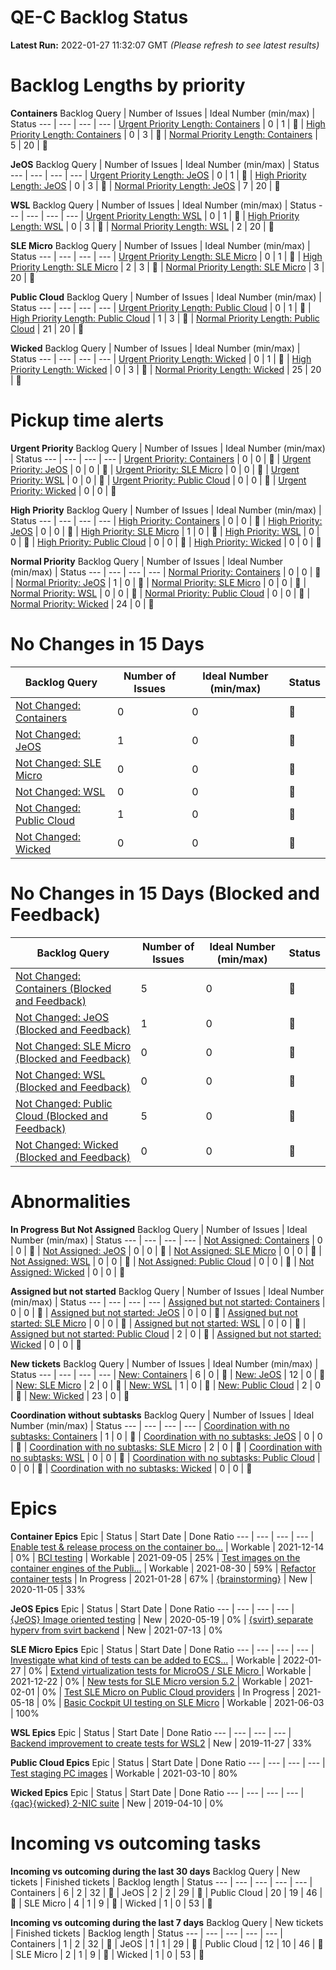 # QE-C Backlog Status

**Latest Run:** 2022-01-27 11:32:07 GMT
*(Please refresh to see latest results)*


# Backlog Lengths by priority
**Containers**
Backlog Query | Number of Issues | Ideal Number (min/max) | Status
--- | --- | --- | ---
| [Urgent Priority Length: Containers](https://progress.opensuse.org/projects/containers/issues?utf8=%E2%9C%93&set_filter=1&sort=updated_on%2Cpriority%3Adesc%2Cid%3Adesc&f%5B%5D=status_id&op%5Bstatus_id%5D=%3D&v%5Bstatus_id%5D%5B%5D=12&f%5B%5D=priority_id&op%5Bpriority_id%5D=%3D&v%5Bpriority_id%5D%5B%5D=6&f%5B%5D=tracker_id&op%5Btracker_id%5D=%3D&v%5Btracker_id%5D%5B%5D=4&f%5B%5D=&c%5B%5D=subject&c%5B%5D=status&c%5B%5D=priority&c%5B%5D=author&c%5B%5D=assigned_to&c%5B%5D=created_on&c%5B%5D=relations&c%5B%5D=updated_on&c%5B%5D=project&group_by=status&t%5B%5D=) | 0 | 1 | &#x1F49A;
| [High Priority Length: Containers](https://progress.opensuse.org/projects/containers/issues?utf8=%E2%9C%93&set_filter=1&sort=updated_on%2Cpriority%3Adesc%2Cid%3Adesc&f%5B%5D=status_id&op%5Bstatus_id%5D=%3D&v%5Bstatus_id%5D%5B%5D=12&f%5B%5D=priority_id&op%5Bpriority_id%5D=%3D&v%5Bpriority_id%5D%5B%5D=5&f%5B%5D=tracker_id&op%5Btracker_id%5D=%3D&v%5Btracker_id%5D%5B%5D=4&f%5B%5D=&c%5B%5D=subject&c%5B%5D=status&c%5B%5D=priority&c%5B%5D=author&c%5B%5D=assigned_to&c%5B%5D=created_on&c%5B%5D=relations&c%5B%5D=updated_on&c%5B%5D=project&group_by=status&t%5B%5D=) | 0 | 3 | &#x1F49A;
| [Normal Priority Length: Containers](https://progress.opensuse.org/projects/containers/issues?utf8=%E2%9C%93&set_filter=1&sort=updated_on%2Cpriority%3Adesc%2Cid%3Adesc&f%5B%5D=status_id&op%5Bstatus_id%5D=%3D&v%5Bstatus_id%5D%5B%5D=12&f%5B%5D=priority_id&op%5Bpriority_id%5D=%3D&v%5Bpriority_id%5D%5B%5D=4&f%5B%5D=tracker_id&op%5Btracker_id%5D=%3D&v%5Btracker_id%5D%5B%5D=4&f%5B%5D=&c%5B%5D=subject&c%5B%5D=status&c%5B%5D=priority&c%5B%5D=author&c%5B%5D=assigned_to&c%5B%5D=created_on&c%5B%5D=relations&c%5B%5D=updated_on&c%5B%5D=project&group_by=status&t%5B%5D=) | 5 | 20 | &#x1F49A;


**JeOS**
Backlog Query | Number of Issues | Ideal Number (min/max) | Status
--- | --- | --- | ---
| [Urgent Priority Length: JeOS](https://progress.opensuse.org/projects/containers/issues?utf8=%E2%9C%93&set_filter=1&sort=updated_on%2Cpriority%3Adesc%2Cid%3Adesc&f%5B%5D=status_id&op%5Bstatus_id%5D=%3D&v%5Bstatus_id%5D%5B%5D=12&f%5B%5D=priority_id&op%5Bpriority_id%5D=%3D&v%5Bpriority_id%5D%5B%5D=6&f%5B%5D=tracker_id&op%5Btracker_id%5D=%3D&v%5Btracker_id%5D%5B%5D=4&f%5B%5D=&c%5B%5D=subject&c%5B%5D=status&c%5B%5D=priority&c%5B%5D=author&c%5B%5D=assigned_to&c%5B%5D=created_on&c%5B%5D=relations&c%5B%5D=updated_on&c%5B%5D=project&group_by=status&t%5B%5D=) | 0 | 1 | &#x1F49A;
| [High Priority Length: JeOS](https://progress.opensuse.org/projects/jeos/issues?utf8=%E2%9C%93&set_filter=1&sort=updated_on%2Cpriority%3Adesc%2Cid%3Adesc&f%5B%5D=status_id&op%5Bstatus_id%5D=%3D&v%5Bstatus_id%5D%5B%5D=12&f%5B%5D=priority_id&op%5Bpriority_id%5D=%3D&v%5Bpriority_id%5D%5B%5D=5&f%5B%5D=tracker_id&op%5Btracker_id%5D=%3D&v%5Btracker_id%5D%5B%5D=4&f%5B%5D=&c%5B%5D=subject&c%5B%5D=status&c%5B%5D=priority&c%5B%5D=author&c%5B%5D=assigned_to&c%5B%5D=created_on&c%5B%5D=relations&c%5B%5D=updated_on&c%5B%5D=project&group_by=status&t%5B%5D=) | 0 | 3 | &#x1F49A;
| [Normal Priority Length: JeOS](https://progress.opensuse.org/projects/jeos/issues?utf8=%E2%9C%93&set_filter=1&sort=updated_on%2Cpriority%3Adesc%2Cid%3Adesc&f%5B%5D=status_id&op%5Bstatus_id%5D=%3D&v%5Bstatus_id%5D%5B%5D=12&f%5B%5D=priority_id&op%5Bpriority_id%5D=%3D&v%5Bpriority_id%5D%5B%5D=4&f%5B%5D=tracker_id&op%5Btracker_id%5D=%3D&v%5Btracker_id%5D%5B%5D=4&f%5B%5D=&c%5B%5D=subject&c%5B%5D=status&c%5B%5D=priority&c%5B%5D=author&c%5B%5D=assigned_to&c%5B%5D=created_on&c%5B%5D=relations&c%5B%5D=updated_on&c%5B%5D=project&group_by=status&t%5B%5D=) | 7 | 20 | &#x1F49A;


**WSL**
Backlog Query | Number of Issues | Ideal Number (min/max) | Status
--- | --- | --- | ---
| [Urgent Priority Length: WSL](https://progress.opensuse.org/projects/wsl/issues?utf8=%E2%9C%93&set_filter=1&sort=updated_on%2Cpriority%3Adesc%2Cid%3Adesc&f%5B%5D=status_id&op%5Bstatus_id%5D=%3D&v%5Bstatus_id%5D%5B%5D=12&f%5B%5D=priority_id&op%5Bpriority_id%5D=%3D&v%5Bpriority_id%5D%5B%5D=6&f%5B%5D=tracker_id&op%5Btracker_id%5D=%3D&v%5Btracker_id%5D%5B%5D=4&f%5B%5D=&c%5B%5D=subject&c%5B%5D=status&c%5B%5D=priority&c%5B%5D=author&c%5B%5D=assigned_to&c%5B%5D=created_on&c%5B%5D=relations&c%5B%5D=updated_on&c%5B%5D=project&group_by=status&t%5B%5D=) | 0 | 1 | &#x1F49A;
| [High Priority Length: WSL](https://progress.opensuse.org/projects/wsl/issues?utf8=%E2%9C%93&set_filter=1&sort=updated_on%2Cpriority%3Adesc%2Cid%3Adesc&f%5B%5D=status_id&op%5Bstatus_id%5D=%3D&v%5Bstatus_id%5D%5B%5D=12&f%5B%5D=priority_id&op%5Bpriority_id%5D=%3D&v%5Bpriority_id%5D%5B%5D=5&f%5B%5D=tracker_id&op%5Btracker_id%5D=%3D&v%5Btracker_id%5D%5B%5D=4&f%5B%5D=&c%5B%5D=subject&c%5B%5D=status&c%5B%5D=priority&c%5B%5D=author&c%5B%5D=assigned_to&c%5B%5D=created_on&c%5B%5D=relations&c%5B%5D=updated_on&c%5B%5D=project&group_by=status&t%5B%5D=) | 0 | 3 | &#x1F49A;
| [Normal Priority Length: WSL](https://progress.opensuse.org/projects/wsl/issues?utf8=%E2%9C%93&set_filter=1&sort=updated_on%2Cpriority%3Adesc%2Cid%3Adesc&f%5B%5D=status_id&op%5Bstatus_id%5D=%3D&v%5Bstatus_id%5D%5B%5D=12&f%5B%5D=priority_id&op%5Bpriority_id%5D=%3D&v%5Bpriority_id%5D%5B%5D=4&f%5B%5D=tracker_id&op%5Btracker_id%5D=%3D&v%5Btracker_id%5D%5B%5D=4&f%5B%5D=&c%5B%5D=subject&c%5B%5D=status&c%5B%5D=priority&c%5B%5D=author&c%5B%5D=assigned_to&c%5B%5D=created_on&c%5B%5D=relations&c%5B%5D=updated_on&c%5B%5D=project&group_by=status&t%5B%5D=) | 2 | 20 | &#x1F49A;


**SLE Micro**
Backlog Query | Number of Issues | Ideal Number (min/max) | Status
--- | --- | --- | ---
| [Urgent Priority Length: SLE Micro](https://progress.opensuse.org/projects/microos_slemicro/issues?utf8=%E2%9C%93&set_filter=1&sort=updated_on%2Cpriority%3Adesc%2Cid%3Adesc&f%5B%5D=status_id&op%5Bstatus_id%5D=%3D&v%5Bstatus_id%5D%5B%5D=12&f%5B%5D=priority_id&op%5Bpriority_id%5D=%3D&v%5Bpriority_id%5D%5B%5D=6&f%5B%5D=tracker_id&op%5Btracker_id%5D=%3D&v%5Btracker_id%5D%5B%5D=4&f%5B%5D=&c%5B%5D=subject&c%5B%5D=status&c%5B%5D=priority&c%5B%5D=author&c%5B%5D=assigned_to&c%5B%5D=created_on&c%5B%5D=relations&c%5B%5D=updated_on&c%5B%5D=project&group_by=status&t%5B%5D=) | 0 | 1 | &#x1F49A;
| [High Priority Length: SLE Micro](https://progress.opensuse.org/projects/microos_slemicro/issues?utf8=%E2%9C%93&set_filter=1&sort=updated_on%2Cpriority%3Adesc%2Cid%3Adesc&f%5B%5D=status_id&op%5Bstatus_id%5D=%3D&v%5Bstatus_id%5D%5B%5D=12&f%5B%5D=priority_id&op%5Bpriority_id%5D=%3D&v%5Bpriority_id%5D%5B%5D=5&f%5B%5D=tracker_id&op%5Btracker_id%5D=%3D&v%5Btracker_id%5D%5B%5D=4&f%5B%5D=&c%5B%5D=subject&c%5B%5D=status&c%5B%5D=priority&c%5B%5D=author&c%5B%5D=assigned_to&c%5B%5D=created_on&c%5B%5D=relations&c%5B%5D=updated_on&c%5B%5D=project&group_by=status&t%5B%5D=) | 2 | 3 | &#x1F49A;
| [Normal Priority Length: SLE Micro](https://progress.opensuse.org/projects/microos_slemicro/issues?utf8=%E2%9C%93&set_filter=1&sort=updated_on%2Cpriority%3Adesc%2Cid%3Adesc&f%5B%5D=status_id&op%5Bstatus_id%5D=%3D&v%5Bstatus_id%5D%5B%5D=12&f%5B%5D=priority_id&op%5Bpriority_id%5D=%3D&v%5Bpriority_id%5D%5B%5D=4&f%5B%5D=tracker_id&op%5Btracker_id%5D=%3D&v%5Btracker_id%5D%5B%5D=4&f%5B%5D=&c%5B%5D=subject&c%5B%5D=status&c%5B%5D=priority&c%5B%5D=author&c%5B%5D=assigned_to&c%5B%5D=created_on&c%5B%5D=relations&c%5B%5D=updated_on&c%5B%5D=project&group_by=status&t%5B%5D=) | 3 | 20 | &#x1F49A;


**Public Cloud**
Backlog Query | Number of Issues | Ideal Number (min/max) | Status
--- | --- | --- | ---
| [Urgent Priority Length: Public Cloud](https://progress.opensuse.org/projects/public_cloud/issues?utf8=%E2%9C%93&set_filter=1&sort=updated_on%2Cpriority%3Adesc%2Cid%3Adesc&f%5B%5D=status_id&op%5Bstatus_id%5D=%3D&v%5Bstatus_id%5D%5B%5D=12&f%5B%5D=priority_id&op%5Bpriority_id%5D=%3D&v%5Bpriority_id%5D%5B%5D=6&f%5B%5D=tracker_id&op%5Btracker_id%5D=%3D&v%5Btracker_id%5D%5B%5D=4&f%5B%5D=&c%5B%5D=subject&c%5B%5D=status&c%5B%5D=priority&c%5B%5D=author&c%5B%5D=assigned_to&c%5B%5D=created_on&c%5B%5D=relations&c%5B%5D=updated_on&c%5B%5D=project&group_by=status&t%5B%5D=) | 0 | 1 | &#x1F49A;
| [High Priority Length: Public Cloud](https://progress.opensuse.org/projects/public_cloud/issues?utf8=%E2%9C%93&set_filter=1&sort=updated_on%2Cpriority%3Adesc%2Cid%3Adesc&f%5B%5D=status_id&op%5Bstatus_id%5D=%3D&v%5Bstatus_id%5D%5B%5D=12&f%5B%5D=priority_id&op%5Bpriority_id%5D=%3D&v%5Bpriority_id%5D%5B%5D=5&f%5B%5D=tracker_id&op%5Btracker_id%5D=%3D&v%5Btracker_id%5D%5B%5D=4&f%5B%5D=&c%5B%5D=subject&c%5B%5D=status&c%5B%5D=priority&c%5B%5D=author&c%5B%5D=assigned_to&c%5B%5D=created_on&c%5B%5D=relations&c%5B%5D=updated_on&c%5B%5D=project&group_by=status&t%5B%5D=) | 1 | 3 | &#x1F49A;
| [Normal Priority Length: Public Cloud](https://progress.opensuse.org/projects/public_cloud/issues?utf8=%E2%9C%93&set_filter=1&sort=updated_on%2Cpriority%3Adesc%2Cid%3Adesc&f%5B%5D=status_id&op%5Bstatus_id%5D=%3D&v%5Bstatus_id%5D%5B%5D=12&f%5B%5D=priority_id&op%5Bpriority_id%5D=%3D&v%5Bpriority_id%5D%5B%5D=4&f%5B%5D=tracker_id&op%5Btracker_id%5D=%3D&v%5Btracker_id%5D%5B%5D=4&f%5B%5D=&c%5B%5D=subject&c%5B%5D=status&c%5B%5D=priority&c%5B%5D=author&c%5B%5D=assigned_to&c%5B%5D=created_on&c%5B%5D=relations&c%5B%5D=updated_on&c%5B%5D=project&group_by=status&t%5B%5D=) | 21 | 20 | &#x1F534;


**Wicked**
Backlog Query | Number of Issues | Ideal Number (min/max) | Status
--- | --- | --- | ---
| [Urgent Priority Length: Wicked](https://progress.opensuse.org/projects/wicked/issues?utf8=%E2%9C%93&set_filter=1&sort=updated_on%2Cpriority%3Adesc%2Cid%3Adesc&f%5B%5D=status_id&op%5Bstatus_id%5D=%3D&v%5Bstatus_id%5D%5B%5D=12&f%5B%5D=priority_id&op%5Bpriority_id%5D=%3D&v%5Bpriority_id%5D%5B%5D=6&f%5B%5D=tracker_id&op%5Btracker_id%5D=%3D&v%5Btracker_id%5D%5B%5D=4&f%5B%5D=&c%5B%5D=subject&c%5B%5D=status&c%5B%5D=priority&c%5B%5D=author&c%5B%5D=assigned_to&c%5B%5D=created_on&c%5B%5D=relations&c%5B%5D=updated_on&c%5B%5D=project&group_by=status&t%5B%5D=) | 0 | 1 | &#x1F49A;
| [High Priority Length: Wicked](https://progress.opensuse.org/projects/wicked/issues?utf8=%E2%9C%93&set_filter=1&sort=updated_on%2Cpriority%3Adesc%2Cid%3Adesc&f%5B%5D=status_id&op%5Bstatus_id%5D=%3D&v%5Bstatus_id%5D%5B%5D=12&f%5B%5D=priority_id&op%5Bpriority_id%5D=%3D&v%5Bpriority_id%5D%5B%5D=5&f%5B%5D=tracker_id&op%5Btracker_id%5D=%3D&v%5Btracker_id%5D%5B%5D=4&f%5B%5D=&c%5B%5D=subject&c%5B%5D=status&c%5B%5D=priority&c%5B%5D=author&c%5B%5D=assigned_to&c%5B%5D=created_on&c%5B%5D=relations&c%5B%5D=updated_on&c%5B%5D=project&group_by=status&t%5B%5D=) | 0 | 3 | &#x1F49A;
| [Normal Priority Length: Wicked](https://progress.opensuse.org/projects/wicked/issues?utf8=%E2%9C%93&set_filter=1&sort=updated_on%2Cpriority%3Adesc%2Cid%3Adesc&f%5B%5D=status_id&op%5Bstatus_id%5D=%3D&v%5Bstatus_id%5D%5B%5D=12&f%5B%5D=priority_id&op%5Bpriority_id%5D=%3D&v%5Bpriority_id%5D%5B%5D=4&f%5B%5D=tracker_id&op%5Btracker_id%5D=%3D&v%5Btracker_id%5D%5B%5D=4&f%5B%5D=&c%5B%5D=subject&c%5B%5D=status&c%5B%5D=priority&c%5B%5D=author&c%5B%5D=assigned_to&c%5B%5D=created_on&c%5B%5D=relations&c%5B%5D=updated_on&c%5B%5D=project&group_by=status&t%5B%5D=) | 25 | 20 | &#x1F534;



# Pickup time alerts
**Urgent Priority**
Backlog Query | Number of Issues | Ideal Number (min/max) | Status
--- | --- | --- | ---
| [Urgent Priority: Containers](https://progress.opensuse.org/projects/containers/issues?utf8=%E2%9C%93&set_filter=1&sort=updated_on%2Cpriority%3Adesc%2Cid%3Adesc&f%5B%5D=status_id&op%5Bstatus_id%5D=%3D&v%5Bstatus_id%5D%5B%5D=12&f%5B%5D=priority_id&op%5Bpriority_id%5D=%3D&v%5Bpriority_id%5D%5B%5D=6&f%5B%5D=created_on&op%5Bcreated_on%5D=%3Ct-&v%5Bcreated_on%5D%5B%5D=7&f%5B%5D=tracker_id&op%5Btracker_id%5D=%3D&v%5Btracker_id%5D%5B%5D=4&f%5B%5D=&c%5B%5D=subject&c%5B%5D=status&c%5B%5D=priority&c%5B%5D=author&c%5B%5D=assigned_to&c%5B%5D=created_on&c%5B%5D=relations&c%5B%5D=updated_on&c%5B%5D=project&group_by=status&t%5B%5D=) | 0 | 0 | &#x1F49A;
| [Urgent Priority: JeOS](https://progress.opensuse.org/projects/jeos/issues?utf8=%E2%9C%93&set_filter=1&sort=updated_on%2Cpriority%3Adesc%2Cid%3Adesc&f%5B%5D=status_id&op%5Bstatus_id%5D=%3D&v%5Bstatus_id%5D%5B%5D=12&f%5B%5D=priority_id&op%5Bpriority_id%5D=%3D&v%5Bpriority_id%5D%5B%5D=6&f%5B%5D=created_on&op%5Bcreated_on%5D=%3Ct-&v%5Bcreated_on%5D%5B%5D=7&f%5B%5D=tracker_id&op%5Btracker_id%5D=%3D&v%5Btracker_id%5D%5B%5D=4&f%5B%5D=&c%5B%5D=subject&c%5B%5D=status&c%5B%5D=priority&c%5B%5D=author&c%5B%5D=assigned_to&c%5B%5D=created_on&c%5B%5D=relations&c%5B%5D=updated_on&c%5B%5D=project&group_by=status&t%5B%5D=) | 0 | 0 | &#x1F49A;
| [Urgent Priority: SLE Micro](https://progress.opensuse.org/projects/microos_slemicro/issues?utf8=%E2%9C%93&set_filter=1&sort=updated_on%2Cpriority%3Adesc%2Cid%3Adesc&f%5B%5D=status_id&op%5Bstatus_id%5D=%3D&v%5Bstatus_id%5D%5B%5D=12&f%5B%5D=priority_id&op%5Bpriority_id%5D=%3D&v%5Bpriority_id%5D%5B%5D=6&f%5B%5D=created_on&op%5Bcreated_on%5D=%3Ct-&v%5Bcreated_on%5D%5B%5D=7&f%5B%5D=tracker_id&op%5Btracker_id%5D=%3D&v%5Btracker_id%5D%5B%5D=4&f%5B%5D=&c%5B%5D=subject&c%5B%5D=status&c%5B%5D=priority&c%5B%5D=author&c%5B%5D=assigned_to&c%5B%5D=created_on&c%5B%5D=relations&c%5B%5D=updated_on&c%5B%5D=project&group_by=status&t%5B%5D=) | 0 | 0 | &#x1F49A;
| [Urgent Priority: WSL](https://progress.opensuse.org/projects/wsl/issues?utf8=%E2%9C%93&set_filter=1&sort=updated_on%2Cpriority%3Adesc%2Cid%3Adesc&f%5B%5D=status_id&op%5Bstatus_id%5D=%3D&v%5Bstatus_id%5D%5B%5D=12&f%5B%5D=priority_id&op%5Bpriority_id%5D=%3D&v%5Bpriority_id%5D%5B%5D=6&f%5B%5D=created_on&op%5Bcreated_on%5D=%3Ct-&v%5Bcreated_on%5D%5B%5D=7&f%5B%5D=tracker_id&op%5Btracker_id%5D=%3D&v%5Btracker_id%5D%5B%5D=4&f%5B%5D=&c%5B%5D=subject&c%5B%5D=status&c%5B%5D=priority&c%5B%5D=author&c%5B%5D=assigned_to&c%5B%5D=created_on&c%5B%5D=relations&c%5B%5D=updated_on&c%5B%5D=project&group_by=status&t%5B%5D=) | 0 | 0 | &#x1F49A;
| [Urgent Priority: Public Cloud](https://progress.opensuse.org/projects/public_cloud/issues?utf8=%E2%9C%93&set_filter=1&sort=updated_on%2Cpriority%3Adesc%2Cid%3Adesc&f%5B%5D=status_id&op%5Bstatus_id%5D=%3D&v%5Bstatus_id%5D%5B%5D=12&f%5B%5D=priority_id&op%5Bpriority_id%5D=%3D&v%5Bpriority_id%5D%5B%5D=6&f%5B%5D=created_on&op%5Bcreated_on%5D=%3Ct-&v%5Bcreated_on%5D%5B%5D=7&f%5B%5D=tracker_id&op%5Btracker_id%5D=%3D&v%5Btracker_id%5D%5B%5D=4&f%5B%5D=&c%5B%5D=subject&c%5B%5D=status&c%5B%5D=priority&c%5B%5D=author&c%5B%5D=assigned_to&c%5B%5D=created_on&c%5B%5D=relations&c%5B%5D=updated_on&c%5B%5D=project&group_by=status&t%5B%5D=) | 0 | 0 | &#x1F49A;
| [Urgent Priority: Wicked](https://progress.opensuse.org/projects/wicked/issues?utf8=%E2%9C%93&set_filter=1&sort=updated_on%2Cpriority%3Adesc%2Cid%3Adesc&f%5B%5D=status_id&op%5Bstatus_id%5D=%3D&v%5Bstatus_id%5D%5B%5D=12&f%5B%5D=priority_id&op%5Bpriority_id%5D=%3D&v%5Bpriority_id%5D%5B%5D=6&f%5B%5D=created_on&op%5Bcreated_on%5D=%3Ct-&v%5Bcreated_on%5D%5B%5D=7&f%5B%5D=tracker_id&op%5Btracker_id%5D=%3D&v%5Btracker_id%5D%5B%5D=4&f%5B%5D=&c%5B%5D=subject&c%5B%5D=status&c%5B%5D=priority&c%5B%5D=author&c%5B%5D=assigned_to&c%5B%5D=created_on&c%5B%5D=relations&c%5B%5D=updated_on&c%5B%5D=project&group_by=status&t%5B%5D=) | 0 | 0 | &#x1F49A;


**High Priority**
Backlog Query | Number of Issues | Ideal Number (min/max) | Status
--- | --- | --- | ---
| [High Priority: Containers](https://progress.opensuse.org/projects/containers/issues?utf8=%E2%9C%93&set_filter=1&sort=updated_on%2Cpriority%3Adesc%2Cid%3Adesc&f%5B%5D=status_id&op%5Bstatus_id%5D=%3D&v%5Bstatus_id%5D%5B%5D=12&f%5B%5D=priority_id&op%5Bpriority_id%5D=%3D&v%5Bpriority_id%5D%5B%5D=5&f%5B%5D=created_on&op%5Bcreated_on%5D=%3Ct-&v%5Bcreated_on%5D%5B%5D=30&f%5B%5D=tracker_id&op%5Btracker_id%5D=%3D&v%5Btracker_id%5D%5B%5D=4&f%5B%5D=&c%5B%5D=subject&c%5B%5D=status&c%5B%5D=priority&c%5B%5D=author&c%5B%5D=assigned_to&c%5B%5D=created_on&c%5B%5D=relations&c%5B%5D=updated_on&c%5B%5D=project&group_by=status&t%5B%5D=) | 0 | 0 | &#x1F49A;
| [High Priority: JeOS](https://progress.opensuse.org/projects/jeos/issues?utf8=%E2%9C%93&set_filter=1&sort=updated_on%2Cpriority%3Adesc%2Cid%3Adesc&f%5B%5D=status_id&op%5Bstatus_id%5D=%3D&v%5Bstatus_id%5D%5B%5D=12&f%5B%5D=priority_id&op%5Bpriority_id%5D=%3D&v%5Bpriority_id%5D%5B%5D=5&f%5B%5D=created_on&op%5Bcreated_on%5D=%3Ct-&v%5Bcreated_on%5D%5B%5D=30&f%5B%5D=tracker_id&op%5Btracker_id%5D=%3D&v%5Btracker_id%5D%5B%5D=4&f%5B%5D=&c%5B%5D=subject&c%5B%5D=status&c%5B%5D=priority&c%5B%5D=author&c%5B%5D=assigned_to&c%5B%5D=created_on&c%5B%5D=relations&c%5B%5D=updated_on&c%5B%5D=project&group_by=status&t%5B%5D=) | 0 | 0 | &#x1F49A;
| [High Priority: SLE Micro](https://progress.opensuse.org/projects/microos_slemicro/issues?utf8=%E2%9C%93&set_filter=1&sort=updated_on%2Cpriority%3Adesc%2Cid%3Adesc&f%5B%5D=status_id&op%5Bstatus_id%5D=%3D&v%5Bstatus_id%5D%5B%5D=12&f%5B%5D=priority_id&op%5Bpriority_id%5D=%3D&v%5Bpriority_id%5D%5B%5D=5&f%5B%5D=created_on&op%5Bcreated_on%5D=%3Ct-&v%5Bcreated_on%5D%5B%5D=30&f%5B%5D=tracker_id&op%5Btracker_id%5D=%3D&v%5Btracker_id%5D%5B%5D=4&f%5B%5D=&c%5B%5D=subject&c%5B%5D=status&c%5B%5D=priority&c%5B%5D=author&c%5B%5D=assigned_to&c%5B%5D=created_on&c%5B%5D=relations&c%5B%5D=updated_on&c%5B%5D=project&group_by=status&t%5B%5D=) | 1 | 0 | &#x1F534;
| [High Priority: WSL](https://progress.opensuse.org/projects/wsl/issues?utf8=%E2%9C%93&set_filter=1&sort=updated_on%2Cpriority%3Adesc%2Cid%3Adesc&f%5B%5D=status_id&op%5Bstatus_id%5D=%3D&v%5Bstatus_id%5D%5B%5D=12&f%5B%5D=priority_id&op%5Bpriority_id%5D=%3D&v%5Bpriority_id%5D%5B%5D=5&f%5B%5D=created_on&op%5Bcreated_on%5D=%3Ct-&v%5Bcreated_on%5D%5B%5D=30&f%5B%5D=tracker_id&op%5Btracker_id%5D=%3D&v%5Btracker_id%5D%5B%5D=4&f%5B%5D=&c%5B%5D=subject&c%5B%5D=status&c%5B%5D=priority&c%5B%5D=author&c%5B%5D=assigned_to&c%5B%5D=created_on&c%5B%5D=relations&c%5B%5D=updated_on&c%5B%5D=project&group_by=status&t%5B%5D=) | 0 | 0 | &#x1F49A;
| [High Priority: Public Cloud](https://progress.opensuse.org/projects/public_cloud/issues?utf8=%E2%9C%93&set_filter=1&sort=updated_on%2Cpriority%3Adesc%2Cid%3Adesc&f%5B%5D=status_id&op%5Bstatus_id%5D=%3D&v%5Bstatus_id%5D%5B%5D=12&f%5B%5D=priority_id&op%5Bpriority_id%5D=%3D&v%5Bpriority_id%5D%5B%5D=5&f%5B%5D=created_on&op%5Bcreated_on%5D=%3Ct-&v%5Bcreated_on%5D%5B%5D=30&f%5B%5D=tracker_id&op%5Btracker_id%5D=%3D&v%5Btracker_id%5D%5B%5D=4&f%5B%5D=&c%5B%5D=subject&c%5B%5D=status&c%5B%5D=priority&c%5B%5D=author&c%5B%5D=assigned_to&c%5B%5D=created_on&c%5B%5D=relations&c%5B%5D=updated_on&c%5B%5D=project&group_by=status&t%5B%5D=) | 0 | 0 | &#x1F49A;
| [High Priority: Wicked](https://progress.opensuse.org/projects/wicked/issues?utf8=%E2%9C%93&set_filter=1&sort=updated_on%2Cpriority%3Adesc%2Cid%3Adesc&f%5B%5D=status_id&op%5Bstatus_id%5D=%3D&v%5Bstatus_id%5D%5B%5D=12&f%5B%5D=priority_id&op%5Bpriority_id%5D=%3D&v%5Bpriority_id%5D%5B%5D=5&f%5B%5D=created_on&op%5Bcreated_on%5D=%3Ct-&v%5Bcreated_on%5D%5B%5D=30&f%5B%5D=tracker_id&op%5Btracker_id%5D=%3D&v%5Btracker_id%5D%5B%5D=4&f%5B%5D=&c%5B%5D=subject&c%5B%5D=status&c%5B%5D=priority&c%5B%5D=author&c%5B%5D=assigned_to&c%5B%5D=created_on&c%5B%5D=relations&c%5B%5D=updated_on&c%5B%5D=project&group_by=status&t%5B%5D=) | 0 | 0 | &#x1F49A;


**Normal Priority**
Backlog Query | Number of Issues | Ideal Number (min/max) | Status
--- | --- | --- | ---
| [Normal Priority: Containers](https://progress.opensuse.org/projects/containers/issues?utf8=%E2%9C%93&set_filter=1&sort=updated_on%2Cpriority%3Adesc%2Cid%3Adesc&f%5B%5D=status_id&op%5Bstatus_id%5D=%3D&v%5Bstatus_id%5D%5B%5D=12&f%5B%5D=priority_id&op%5Bpriority_id%5D=%3D&v%5Bpriority_id%5D%5B%5D=4&f%5B%5D=created_on&op%5Bcreated_on%5D=%3Ct-&v%5Bcreated_on%5D%5B%5D=365&f%5B%5D=tracker_id&op%5Btracker_id%5D=%3D&v%5Btracker_id%5D%5B%5D=4&f%5B%5D=&c%5B%5D=subject&c%5B%5D=status&c%5B%5D=priority&c%5B%5D=author&c%5B%5D=assigned_to&c%5B%5D=created_on&c%5B%5D=relations&c%5B%5D=updated_on&c%5B%5D=project&group_by=status&t%5B%5D=) | 0 | 0 | &#x1F49A;
| [Normal Priority: JeOS](https://progress.opensuse.org/projects/jeos/issues?utf8=%E2%9C%93&set_filter=1&sort=updated_on%2Cpriority%3Adesc%2Cid%3Adesc&f%5B%5D=status_id&op%5Bstatus_id%5D=%3D&v%5Bstatus_id%5D%5B%5D=12&f%5B%5D=priority_id&op%5Bpriority_id%5D=%3D&v%5Bpriority_id%5D%5B%5D=4&f%5B%5D=created_on&op%5Bcreated_on%5D=%3Ct-&v%5Bcreated_on%5D%5B%5D=365&f%5B%5D=tracker_id&op%5Btracker_id%5D=%3D&v%5Btracker_id%5D%5B%5D=4&f%5B%5D=&c%5B%5D=subject&c%5B%5D=status&c%5B%5D=priority&c%5B%5D=author&c%5B%5D=assigned_to&c%5B%5D=created_on&c%5B%5D=relations&c%5B%5D=updated_on&c%5B%5D=project&group_by=status&t%5B%5D=) | 1 | 0 | &#x1F534;
| [Normal Priority: SLE Micro](https://progress.opensuse.org/projects/microos_slemicro/issues?utf8=%E2%9C%93&set_filter=1&sort=updated_on%2Cpriority%3Adesc%2Cid%3Adesc&f%5B%5D=status_id&op%5Bstatus_id%5D=%3D&v%5Bstatus_id%5D%5B%5D=12&f%5B%5D=priority_id&op%5Bpriority_id%5D=%3D&v%5Bpriority_id%5D%5B%5D=4&f%5B%5D=created_on&op%5Bcreated_on%5D=%3Ct-&v%5Bcreated_on%5D%5B%5D=365&f%5B%5D=tracker_id&op%5Btracker_id%5D=%3D&v%5Btracker_id%5D%5B%5D=4&f%5B%5D=&c%5B%5D=subject&c%5B%5D=status&c%5B%5D=priority&c%5B%5D=author&c%5B%5D=assigned_to&c%5B%5D=created_on&c%5B%5D=relations&c%5B%5D=updated_on&c%5B%5D=project&group_by=status&t%5B%5D=) | 0 | 0 | &#x1F49A;
| [Normal Priority: WSL](https://progress.opensuse.org/projects/wsl/issues?utf8=%E2%9C%93&set_filter=1&sort=updated_on%2Cpriority%3Adesc%2Cid%3Adesc&f%5B%5D=status_id&op%5Bstatus_id%5D=%3D&v%5Bstatus_id%5D%5B%5D=12&f%5B%5D=priority_id&op%5Bpriority_id%5D=%3D&v%5Bpriority_id%5D%5B%5D=4&f%5B%5D=created_on&op%5Bcreated_on%5D=%3Ct-&v%5Bcreated_on%5D%5B%5D=365&f%5B%5D=tracker_id&op%5Btracker_id%5D=%3D&v%5Btracker_id%5D%5B%5D=4&f%5B%5D=&c%5B%5D=subject&c%5B%5D=status&c%5B%5D=priority&c%5B%5D=author&c%5B%5D=assigned_to&c%5B%5D=created_on&c%5B%5D=relations&c%5B%5D=updated_on&c%5B%5D=project&group_by=status&t%5B%5D=) | 0 | 0 | &#x1F49A;
| [Normal Priority: Public Cloud](https://progress.opensuse.org/projects/public_cloud/issues?utf8=%E2%9C%93&set_filter=1&sort=updated_on%2Cpriority%3Adesc%2Cid%3Adesc&f%5B%5D=status_id&op%5Bstatus_id%5D=%3D&v%5Bstatus_id%5D%5B%5D=12&f%5B%5D=priority_id&op%5Bpriority_id%5D=%3D&v%5Bpriority_id%5D%5B%5D=4&f%5B%5D=created_on&op%5Bcreated_on%5D=%3Ct-&v%5Bcreated_on%5D%5B%5D=365&f%5B%5D=tracker_id&op%5Btracker_id%5D=%3D&v%5Btracker_id%5D%5B%5D=4&f%5B%5D=&c%5B%5D=subject&c%5B%5D=status&c%5B%5D=priority&c%5B%5D=author&c%5B%5D=assigned_to&c%5B%5D=created_on&c%5B%5D=relations&c%5B%5D=updated_on&c%5B%5D=project&group_by=status&t%5B%5D=) | 0 | 0 | &#x1F49A;
| [Normal Priority: Wicked](https://progress.opensuse.org/projects/wicked/issues?utf8=%E2%9C%93&set_filter=1&sort=updated_on%2Cpriority%3Adesc%2Cid%3Adesc&f%5B%5D=status_id&op%5Bstatus_id%5D=%3D&v%5Bstatus_id%5D%5B%5D=12&f%5B%5D=priority_id&op%5Bpriority_id%5D=%3D&v%5Bpriority_id%5D%5B%5D=4&f%5B%5D=created_on&op%5Bcreated_on%5D=%3Ct-&v%5Bcreated_on%5D%5B%5D=365&f%5B%5D=tracker_id&op%5Btracker_id%5D=%3D&v%5Btracker_id%5D%5B%5D=4&f%5B%5D=&c%5B%5D=subject&c%5B%5D=status&c%5B%5D=priority&c%5B%5D=author&c%5B%5D=assigned_to&c%5B%5D=created_on&c%5B%5D=relations&c%5B%5D=updated_on&c%5B%5D=project&group_by=status&t%5B%5D=) | 24 | 0 | &#x1F534;



# No Changes in 15 Days
Backlog Query | Number of Issues | Ideal Number (min/max) | Status
--- | --- | --- | ---
| [Not Changed: Containers]( https://progress.opensuse.org/projects/containers/issues?utf8=%E2%9C%93&set_filter=1&sort=updated_on%2Cpriority%3Adesc%2Cid%3Adesc&f%5B%5D=status_id&op%5Bstatus_id%5D=%3D&v%5Bstatus_id%5D%5B%5D=2&f%5B%5D=updated_on&op%5Bupdated_on%5D=%3Ct-&v%5Bupdated_on%5D%5B%5D=15&f%5B%5D=priority_id&op%5Bpriority_id%5D=%21&v%5Bpriority_id%5D%5B%5D=3&f%5B%5D=tracker_id&op%5Btracker_id%5D=%3D&v%5Btracker_id%5D%5B%5D=4&f%5B%5D=&c%5B%5D=subject&c%5B%5D=status&c%5B%5D=priority&c%5B%5D=author&c%5B%5D=assigned_to&c%5B%5D=created_on&c%5B%5D=relations&c%5B%5D=updated_on&c%5B%5D=project&group_by=status&t%5B%5D=) | 0 | 0 | &#x1F49A;
| [Not Changed: JeOS]( https://progress.opensuse.org/projects/jeos/issues?utf8=%E2%9C%93&set_filter=1&sort=updated_on%2Cpriority%3Adesc%2Cid%3Adesc&f%5B%5D=status_id&op%5Bstatus_id%5D=%3D&v%5Bstatus_id%5D%5B%5D=2&f%5B%5D=updated_on&op%5Bupdated_on%5D=%3Ct-&v%5Bupdated_on%5D%5B%5D=15&f%5B%5D=priority_id&op%5Bpriority_id%5D=%21&v%5Bpriority_id%5D%5B%5D=3&f%5B%5D=tracker_id&op%5Btracker_id%5D=%3D&v%5Btracker_id%5D%5B%5D=4&f%5B%5D=&c%5B%5D=subject&c%5B%5D=status&c%5B%5D=priority&c%5B%5D=author&c%5B%5D=assigned_to&c%5B%5D=created_on&c%5B%5D=relations&c%5B%5D=updated_on&c%5B%5D=project&group_by=status&t%5B%5D=) | 1 | 0 | &#x1F534;
| [Not Changed: SLE Micro]( https://progress.opensuse.org/projects/microos_slemicro/issues?utf8=%E2%9C%93&set_filter=1&sort=updated_on%2Cpriority%3Adesc%2Cid%3Adesc&f%5B%5D=status_id&op%5Bstatus_id%5D=%3D&v%5Bstatus_id%5D%5B%5D=2&f%5B%5D=updated_on&op%5Bupdated_on%5D=%3Ct-&v%5Bupdated_on%5D%5B%5D=15&f%5B%5D=priority_id&op%5Bpriority_id%5D=%21&v%5Bpriority_id%5D%5B%5D=3&f%5B%5D=tracker_id&op%5Btracker_id%5D=%3D&v%5Btracker_id%5D%5B%5D=4&f%5B%5D=&c%5B%5D=subject&c%5B%5D=status&c%5B%5D=priority&c%5B%5D=author&c%5B%5D=assigned_to&c%5B%5D=created_on&c%5B%5D=relations&c%5B%5D=updated_on&c%5B%5D=project&group_by=status&t%5B%5D=) | 0 | 0 | &#x1F49A;
| [Not Changed: WSL]( https://progress.opensuse.org/projects/wsl/issues?utf8=%E2%9C%93&set_filter=1&sort=updated_on%2Cpriority%3Adesc%2Cid%3Adesc&f%5B%5D=status_id&op%5Bstatus_id%5D=%3D&v%5Bstatus_id%5D%5B%5D=2&f%5B%5D=updated_on&op%5Bupdated_on%5D=%3Ct-&v%5Bupdated_on%5D%5B%5D=15&f%5B%5D=priority_id&op%5Bpriority_id%5D=%21&v%5Bpriority_id%5D%5B%5D=3&f%5B%5D=tracker_id&op%5Btracker_id%5D=%3D&v%5Btracker_id%5D%5B%5D=4&f%5B%5D=&c%5B%5D=subject&c%5B%5D=status&c%5B%5D=priority&c%5B%5D=author&c%5B%5D=assigned_to&c%5B%5D=created_on&c%5B%5D=relations&c%5B%5D=updated_on&c%5B%5D=project&group_by=status&t%5B%5D=) | 0 | 0 | &#x1F49A;
| [Not Changed: Public Cloud]( https://progress.opensuse.org/projects/public_cloud/issues?utf8=%E2%9C%93&set_filter=1&sort=updated_on%2Cpriority%3Adesc%2Cid%3Adesc&f%5B%5D=status_id&op%5Bstatus_id%5D=%3D&v%5Bstatus_id%5D%5B%5D=2&f%5B%5D=updated_on&op%5Bupdated_on%5D=%3Ct-&v%5Bupdated_on%5D%5B%5D=15&f%5B%5D=priority_id&op%5Bpriority_id%5D=%21&v%5Bpriority_id%5D%5B%5D=3&f%5B%5D=tracker_id&op%5Btracker_id%5D=%3D&v%5Btracker_id%5D%5B%5D=4&f%5B%5D=&c%5B%5D=subject&c%5B%5D=status&c%5B%5D=priority&c%5B%5D=author&c%5B%5D=assigned_to&c%5B%5D=created_on&c%5B%5D=relations&c%5B%5D=updated_on&c%5B%5D=project&group_by=status&t%5B%5D=) | 1 | 0 | &#x1F534;
| [Not Changed: Wicked]( https://progress.opensuse.org/projects/wicked/issues?utf8=%E2%9C%93&set_filter=1&sort=updated_on%2Cpriority%3Adesc%2Cid%3Adesc&f%5B%5D=status_id&op%5Bstatus_id%5D=%3D&v%5Bstatus_id%5D%5B%5D=2&f%5B%5D=updated_on&op%5Bupdated_on%5D=%3Ct-&v%5Bupdated_on%5D%5B%5D=15&f%5B%5D=priority_id&op%5Bpriority_id%5D=%21&v%5Bpriority_id%5D%5B%5D=3&f%5B%5D=tracker_id&op%5Btracker_id%5D=%3D&v%5Btracker_id%5D%5B%5D=4&f%5B%5D=&c%5B%5D=subject&c%5B%5D=status&c%5B%5D=priority&c%5B%5D=author&c%5B%5D=assigned_to&c%5B%5D=created_on&c%5B%5D=relations&c%5B%5D=updated_on&c%5B%5D=project&group_by=status&t%5B%5D=) | 0 | 0 | &#x1F49A;



# No Changes in 15 Days (Blocked and Feedback)
Backlog Query | Number of Issues | Ideal Number (min/max) | Status
--- | --- | --- | ---
| [Not Changed: Containers (Blocked and Feedback)]( https://progress.opensuse.org/projects/containers/issues?utf8=%E2%9C%93&set_filter=1&sort=updated_on%2Cpriority%3Adesc%2Cid%3Adesc&f%5B%5D=status_id&op%5Bstatus_id%5D=%3D&v%5Bstatus_id%5D%5B%5D=15&v%5Bstatus_id%5D%5B%5D=4&f%5B%5D=updated_on&op%5Bupdated_on%5D=%3Ct-&v%5Bupdated_on%5D%5B%5D=15&f%5B%5D=priority_id&op%5Bpriority_id%5D=%21&v%5Bpriority_id%5D%5B%5D=3&f%5B%5D=tracker_id&op%5Btracker_id%5D=%3D&v%5Btracker_id%5D%5B%5D=4&f%5B%5D=&c%5B%5D=subject&c%5B%5D=status&c%5B%5D=priority&c%5B%5D=author&c%5B%5D=assigned_to&c%5B%5D=created_on&c%5B%5D=relations&c%5B%5D=updated_on&c%5B%5D=project&group_by=status&t%5B%5D=) | 5 | 0 | &#x1F534;
| [Not Changed: JeOS (Blocked and Feedback)]( https://progress.opensuse.org/projects/jeos/issues?utf8=%E2%9C%93&set_filter=1&sort=updated_on%2Cpriority%3Adesc%2Cid%3Adesc&f%5B%5D=status_id&op%5Bstatus_id%5D=%3D&v%5Bstatus_id%5D%5B%5D=15&v%5Bstatus_id%5D%5B%5D=4&f%5B%5D=updated_on&op%5Bupdated_on%5D=%3Ct-&v%5Bupdated_on%5D%5B%5D=15&f%5B%5D=priority_id&op%5Bpriority_id%5D=%21&v%5Bpriority_id%5D%5B%5D=3&f%5B%5D=tracker_id&op%5Btracker_id%5D=%3D&v%5Btracker_id%5D%5B%5D=4&f%5B%5D=&c%5B%5D=subject&c%5B%5D=status&c%5B%5D=priority&c%5B%5D=author&c%5B%5D=assigned_to&c%5B%5D=created_on&c%5B%5D=relations&c%5B%5D=updated_on&c%5B%5D=project&group_by=status&t%5B%5D=) | 1 | 0 | &#x1F534;
| [Not Changed: SLE Micro (Blocked and Feedback)]( https://progress.opensuse.org/projects/microos_slemicro/issues?utf8=%E2%9C%93&set_filter=1&sort=updated_on%2Cpriority%3Adesc%2Cid%3Adesc&f%5B%5D=status_id&op%5Bstatus_id%5D=%3D&v%5Bstatus_id%5D%5B%5D=15&v%5Bstatus_id%5D%5B%5D=4&f%5B%5D=updated_on&op%5Bupdated_on%5D=%3Ct-&v%5Bupdated_on%5D%5B%5D=15&f%5B%5D=priority_id&op%5Bpriority_id%5D=%21&v%5Bpriority_id%5D%5B%5D=3&f%5B%5D=tracker_id&op%5Btracker_id%5D=%3D&v%5Btracker_id%5D%5B%5D=4&f%5B%5D=&c%5B%5D=subject&c%5B%5D=status&c%5B%5D=priority&c%5B%5D=author&c%5B%5D=assigned_to&c%5B%5D=created_on&c%5B%5D=relations&c%5B%5D=updated_on&c%5B%5D=project&group_by=status&t%5B%5D=) | 0 | 0 | &#x1F49A;
| [Not Changed: WSL (Blocked and Feedback)]( https://progress.opensuse.org/projects/wsl/issues?utf8=%E2%9C%93&set_filter=1&sort=updated_on%2Cpriority%3Adesc%2Cid%3Adesc&f%5B%5D=status_id&op%5Bstatus_id%5D=%3D&v%5Bstatus_id%5D%5B%5D=15&v%5Bstatus_id%5D%5B%5D=4&f%5B%5D=updated_on&op%5Bupdated_on%5D=%3Ct-&v%5Bupdated_on%5D%5B%5D=15&f%5B%5D=priority_id&op%5Bpriority_id%5D=%21&v%5Bpriority_id%5D%5B%5D=3&f%5B%5D=tracker_id&op%5Btracker_id%5D=%3D&v%5Btracker_id%5D%5B%5D=4&f%5B%5D=&c%5B%5D=subject&c%5B%5D=status&c%5B%5D=priority&c%5B%5D=author&c%5B%5D=assigned_to&c%5B%5D=created_on&c%5B%5D=relations&c%5B%5D=updated_on&c%5B%5D=project&group_by=status&t%5B%5D=) | 0 | 0 | &#x1F49A;
| [Not Changed: Public Cloud (Blocked and Feedback)]( https://progress.opensuse.org/projects/public_cloud/issues?utf8=%E2%9C%93&set_filter=1&sort=updated_on%2Cpriority%3Adesc%2Cid%3Adesc&f%5B%5D=status_id&op%5Bstatus_id%5D=%3D&v%5Bstatus_id%5D%5B%5D=15&v%5Bstatus_id%5D%5B%5D=4&f%5B%5D=updated_on&op%5Bupdated_on%5D=%3Ct-&v%5Bupdated_on%5D%5B%5D=15&f%5B%5D=priority_id&op%5Bpriority_id%5D=%21&v%5Bpriority_id%5D%5B%5D=3&f%5B%5D=tracker_id&op%5Btracker_id%5D=%3D&v%5Btracker_id%5D%5B%5D=4&f%5B%5D=&c%5B%5D=subject&c%5B%5D=status&c%5B%5D=priority&c%5B%5D=author&c%5B%5D=assigned_to&c%5B%5D=created_on&c%5B%5D=relations&c%5B%5D=updated_on&c%5B%5D=project&group_by=status&t%5B%5D=) | 5 | 0 | &#x1F534;
| [Not Changed: Wicked (Blocked and Feedback)]( https://progress.opensuse.org/projects/wicked/issues?utf8=%E2%9C%93&set_filter=1&sort=updated_on%2Cpriority%3Adesc%2Cid%3Adesc&f%5B%5D=status_id&op%5Bstatus_id%5D=%3D&v%5Bstatus_id%5D%5B%5D=15&v%5Bstatus_id%5D%5B%5D=4&f%5B%5D=updated_on&op%5Bupdated_on%5D=%3Ct-&v%5Bupdated_on%5D%5B%5D=15&f%5B%5D=priority_id&op%5Bpriority_id%5D=%21&v%5Bpriority_id%5D%5B%5D=3&f%5B%5D=tracker_id&op%5Btracker_id%5D=%3D&v%5Btracker_id%5D%5B%5D=4&f%5B%5D=&c%5B%5D=subject&c%5B%5D=status&c%5B%5D=priority&c%5B%5D=author&c%5B%5D=assigned_to&c%5B%5D=created_on&c%5B%5D=relations&c%5B%5D=updated_on&c%5B%5D=project&group_by=status&t%5B%5D=) | 0 | 0 | &#x1F49A;



# Abnormalities
**In Progress But Not Assigned**
Backlog Query | Number of Issues | Ideal Number (min/max) | Status
--- | --- | --- | ---
| [Not Assigned: Containers]( https://progress.opensuse.org/projects/containers/issues?utf8=%E2%9C%93&set_filter=1&sort=updated_on%2Cpriority%3Adesc%2Cid%3Adesc&f%5B%5D=status_id&op%5Bstatus_id%5D=%3D&v%5Bstatus_id%5D%5B%5D=2&f%5B%5D=assigned_to_id&op%5Bassigned_to_id%5D=%21*&f%5B%5D=tracker_id&op%5Btracker_id%5D=%3D&v%5Btracker_id%5D%5B%5D=4&f%5B%5D=&c%5B%5D=subject&c%5B%5D=status&c%5B%5D=priority&c%5B%5D=author&c%5B%5D=assigned_to&c%5B%5D=created_on&c%5B%5D=relations&c%5B%5D=updated_on&c%5B%5D=project&group_by=status&t%5B%5D=) | 0 | 0 | &#x1F49A;
| [Not Assigned: JeOS]( https://progress.opensuse.org/projects/jeos/issues?utf8=%E2%9C%93&set_filter=1&sort=updated_on%2Cpriority%3Adesc%2Cid%3Adesc&f%5B%5D=status_id&op%5Bstatus_id%5D=%3D&v%5Bstatus_id%5D%5B%5D=2&f%5B%5D=assigned_to_id&op%5Bassigned_to_id%5D=%21*&f%5B%5D=tracker_id&op%5Btracker_id%5D=%3D&v%5Btracker_id%5D%5B%5D=4&f%5B%5D=&c%5B%5D=subject&c%5B%5D=status&c%5B%5D=priority&c%5B%5D=author&c%5B%5D=assigned_to&c%5B%5D=created_on&c%5B%5D=relations&c%5B%5D=updated_on&c%5B%5D=project&group_by=status&t%5B%5D=) | 0 | 0 | &#x1F49A;
| [Not Assigned: SLE Micro]( https://progress.opensuse.org/projects/microos_slemicro/issues?utf8=%E2%9C%93&set_filter=1&sort=updated_on%2Cpriority%3Adesc%2Cid%3Adesc&f%5B%5D=status_id&op%5Bstatus_id%5D=%3D&v%5Bstatus_id%5D%5B%5D=2&f%5B%5D=assigned_to_id&op%5Bassigned_to_id%5D=%21*&f%5B%5D=tracker_id&op%5Btracker_id%5D=%3D&v%5Btracker_id%5D%5B%5D=4&f%5B%5D=&c%5B%5D=subject&c%5B%5D=status&c%5B%5D=priority&c%5B%5D=author&c%5B%5D=assigned_to&c%5B%5D=created_on&c%5B%5D=relations&c%5B%5D=updated_on&c%5B%5D=project&group_by=status&t%5B%5D=) | 0 | 0 | &#x1F49A;
| [Not Assigned: WSL]( https://progress.opensuse.org/projects/wsl/issues?utf8=%E2%9C%93&set_filter=1&sort=updated_on%2Cpriority%3Adesc%2Cid%3Adesc&f%5B%5D=status_id&op%5Bstatus_id%5D=%3D&v%5Bstatus_id%5D%5B%5D=2&f%5B%5D=assigned_to_id&op%5Bassigned_to_id%5D=%21*&f%5B%5D=tracker_id&op%5Btracker_id%5D=%3D&v%5Btracker_id%5D%5B%5D=4&f%5B%5D=&c%5B%5D=subject&c%5B%5D=status&c%5B%5D=priority&c%5B%5D=author&c%5B%5D=assigned_to&c%5B%5D=created_on&c%5B%5D=relations&c%5B%5D=updated_on&c%5B%5D=project&group_by=status&t%5B%5D=) | 0 | 0 | &#x1F49A;
| [Not Assigned: Public Cloud]( https://progress.opensuse.org/projects/public_cloud/issues?utf8=%E2%9C%93&set_filter=1&sort=updated_on%2Cpriority%3Adesc%2Cid%3Adesc&f%5B%5D=status_id&op%5Bstatus_id%5D=%3D&v%5Bstatus_id%5D%5B%5D=2&f%5B%5D=assigned_to_id&op%5Bassigned_to_id%5D=%21*&f%5B%5D=tracker_id&op%5Btracker_id%5D=%3D&v%5Btracker_id%5D%5B%5D=4&f%5B%5D=&c%5B%5D=subject&c%5B%5D=status&c%5B%5D=priority&c%5B%5D=author&c%5B%5D=assigned_to&c%5B%5D=created_on&c%5B%5D=relations&c%5B%5D=updated_on&c%5B%5D=project&group_by=status&t%5B%5D=) | 0 | 0 | &#x1F49A;
| [Not Assigned: Wicked]( https://progress.opensuse.org/projects/wicked/issues?utf8=%E2%9C%93&set_filter=1&sort=updated_on%2Cpriority%3Adesc%2Cid%3Adesc&f%5B%5D=status_id&op%5Bstatus_id%5D=%3D&v%5Bstatus_id%5D%5B%5D=2&f%5B%5D=assigned_to_id&op%5Bassigned_to_id%5D=%21*&f%5B%5D=tracker_id&op%5Btracker_id%5D=%3D&v%5Btracker_id%5D%5B%5D=4&f%5B%5D=&c%5B%5D=subject&c%5B%5D=status&c%5B%5D=priority&c%5B%5D=author&c%5B%5D=assigned_to&c%5B%5D=created_on&c%5B%5D=relations&c%5B%5D=updated_on&c%5B%5D=project&group_by=status&t%5B%5D=) | 0 | 0 | &#x1F49A;


**Assigned but not started**
Backlog Query | Number of Issues | Ideal Number (min/max) | Status
--- | --- | --- | ---
| [Assigned but not started: Containers]( https://progress.opensuse.org/projects/containers/issues?utf8=%E2%9C%93&set_filter=1&sort=updated_on%2Cpriority%3Adesc%2Cid%3Adesc&f%5B%5D=status_id&op%5Bstatus_id%5D=%3D&v%5Bstatus_id%5D%5B%5D=1&v%5Bstatus_id%5D%5B%5D=12&f%5B%5D=assigned_to_id&op%5Bassigned_to_id%5D=*&f%5B%5D=tracker_id&op%5Btracker_id%5D=%3D&v%5Btracker_id%5D%5B%5D=4&f%5B%5D=&c%5B%5D=subject&c%5B%5D=status&c%5B%5D=priority&c%5B%5D=author&c%5B%5D=assigned_to&c%5B%5D=created_on&c%5B%5D=relations&c%5B%5D=updated_on&c%5B%5D=project&group_by=status&t%5B%5D=) | 0 | 0 | &#x1F49A;
| [Assigned but not started: JeOS]( https://progress.opensuse.org/projects/jeos/issues?utf8=%E2%9C%93&set_filter=1&sort=updated_on%2Cpriority%3Adesc%2Cid%3Adesc&f%5B%5D=status_id&op%5Bstatus_id%5D=%3D&v%5Bstatus_id%5D%5B%5D=1&v%5Bstatus_id%5D%5B%5D=12&f%5B%5D=assigned_to_id&op%5Bassigned_to_id%5D=*&f%5B%5D=tracker_id&op%5Btracker_id%5D=%3D&v%5Btracker_id%5D%5B%5D=4&f%5B%5D=&c%5B%5D=subject&c%5B%5D=status&c%5B%5D=priority&c%5B%5D=author&c%5B%5D=assigned_to&c%5B%5D=created_on&c%5B%5D=relations&c%5B%5D=updated_on&c%5B%5D=project&group_by=status&t%5B%5D=) | 0 | 0 | &#x1F49A;
| [Assigned but not started: SLE Micro]( https://progress.opensuse.org/projects/microos_slemicro/issues?utf8=%E2%9C%93&set_filter=1&sort=updated_on%2Cpriority%3Adesc%2Cid%3Adesc&f%5B%5D=status_id&op%5Bstatus_id%5D=%3D&v%5Bstatus_id%5D%5B%5D=1&v%5Bstatus_id%5D%5B%5D=12&f%5B%5D=assigned_to_id&op%5Bassigned_to_id%5D=*&f%5B%5D=tracker_id&op%5Btracker_id%5D=%3D&v%5Btracker_id%5D%5B%5D=4&f%5B%5D=&c%5B%5D=subject&c%5B%5D=status&c%5B%5D=priority&c%5B%5D=author&c%5B%5D=assigned_to&c%5B%5D=created_on&c%5B%5D=relations&c%5B%5D=updated_on&c%5B%5D=project&group_by=status&t%5B%5D=) | 0 | 0 | &#x1F49A;
| [Assigned but not started: WSL]( https://progress.opensuse.org/projects/wsl/issues?utf8=%E2%9C%93&set_filter=1&sort=updated_on%2Cpriority%3Adesc%2Cid%3Adesc&f%5B%5D=status_id&op%5Bstatus_id%5D=%3D&v%5Bstatus_id%5D%5B%5D=1&v%5Bstatus_id%5D%5B%5D=12&f%5B%5D=assigned_to_id&op%5Bassigned_to_id%5D=*&f%5B%5D=tracker_id&op%5Btracker_id%5D=%3D&v%5Btracker_id%5D%5B%5D=4&f%5B%5D=&c%5B%5D=subject&c%5B%5D=status&c%5B%5D=priority&c%5B%5D=author&c%5B%5D=assigned_to&c%5B%5D=created_on&c%5B%5D=relations&c%5B%5D=updated_on&c%5B%5D=project&group_by=status&t%5B%5D=) | 0 | 0 | &#x1F49A;
| [Assigned but not started: Public Cloud]( https://progress.opensuse.org/projects/public_cloud/issues?utf8=%E2%9C%93&set_filter=1&sort=updated_on%2Cpriority%3Adesc%2Cid%3Adesc&f%5B%5D=status_id&op%5Bstatus_id%5D=%3D&v%5Bstatus_id%5D%5B%5D=1&v%5Bstatus_id%5D%5B%5D=12&f%5B%5D=assigned_to_id&op%5Bassigned_to_id%5D=*&f%5B%5D=tracker_id&op%5Btracker_id%5D=%3D&v%5Btracker_id%5D%5B%5D=4&f%5B%5D=&c%5B%5D=subject&c%5B%5D=status&c%5B%5D=priority&c%5B%5D=author&c%5B%5D=assigned_to&c%5B%5D=created_on&c%5B%5D=relations&c%5B%5D=updated_on&c%5B%5D=project&group_by=status&t%5B%5D=) | 2 | 0 | &#x1F534;
| [Assigned but not started: Wicked]( https://progress.opensuse.org/projects/wicked/issues?utf8=%E2%9C%93&set_filter=1&sort=updated_on%2Cpriority%3Adesc%2Cid%3Adesc&f%5B%5D=status_id&op%5Bstatus_id%5D=%3D&v%5Bstatus_id%5D%5B%5D=1&v%5Bstatus_id%5D%5B%5D=12&f%5B%5D=assigned_to_id&op%5Bassigned_to_id%5D=*&f%5B%5D=tracker_id&op%5Btracker_id%5D=%3D&v%5Btracker_id%5D%5B%5D=4&f%5B%5D=&c%5B%5D=subject&c%5B%5D=status&c%5B%5D=priority&c%5B%5D=author&c%5B%5D=assigned_to&c%5B%5D=created_on&c%5B%5D=relations&c%5B%5D=updated_on&c%5B%5D=project&group_by=status&t%5B%5D=) | 0 | 0 | &#x1F49A;


**New tickets**
Backlog Query | Number of Issues | Ideal Number (min/max) | Status
--- | --- | --- | ---
| [New: Containers]( https://progress.opensuse.org/projects/containers/issues?utf8=%E2%9C%93&set_filter=1&sort=updated_on%2Cpriority%3Adesc%2Cid%3Adesc&f%5B%5D=status_id&op%5Bstatus_id%5D=%3D&v%5Bstatus_id%5D%5B%5D=1&f%5B%5D=tracker_id&op%5Btracker_id%5D=%3D&v%5Btracker_id%5D%5B%5D=4&f%5B%5D=&c%5B%5D=subject&c%5B%5D=status&c%5B%5D=priority&c%5B%5D=author&c%5B%5D=assigned_to&c%5B%5D=created_on&c%5B%5D=relations&c%5B%5D=updated_on&c%5B%5D=project&group_by=status&t%5B%5D=) | 6 | 0 | &#x1F534;
| [New: JeOS]( https://progress.opensuse.org/projects/jeos/issues?utf8=%E2%9C%93&set_filter=1&sort=updated_on%2Cpriority%3Adesc%2Cid%3Adesc&f%5B%5D=status_id&op%5Bstatus_id%5D=%3D&v%5Bstatus_id%5D%5B%5D=1&f%5B%5D=tracker_id&op%5Btracker_id%5D=%3D&v%5Btracker_id%5D%5B%5D=4&f%5B%5D=&c%5B%5D=subject&c%5B%5D=status&c%5B%5D=priority&c%5B%5D=author&c%5B%5D=assigned_to&c%5B%5D=created_on&c%5B%5D=relations&c%5B%5D=updated_on&c%5B%5D=project&group_by=status&t%5B%5D=) | 12 | 0 | &#x1F534;
| [New: SLE Micro]( https://progress.opensuse.org/projects/microos_slemicro/issues?utf8=%E2%9C%93&set_filter=1&sort=updated_on%2Cpriority%3Adesc%2Cid%3Adesc&f%5B%5D=status_id&op%5Bstatus_id%5D=%3D&v%5Bstatus_id%5D%5B%5D=1&f%5B%5D=tracker_id&op%5Btracker_id%5D=%3D&v%5Btracker_id%5D%5B%5D=4&f%5B%5D=&c%5B%5D=subject&c%5B%5D=status&c%5B%5D=priority&c%5B%5D=author&c%5B%5D=assigned_to&c%5B%5D=created_on&c%5B%5D=relations&c%5B%5D=updated_on&c%5B%5D=project&group_by=status&t%5B%5D=) | 2 | 0 | &#x1F534;
| [New: WSL]( https://progress.opensuse.org/projects/wsl/issues?utf8=%E2%9C%93&set_filter=1&sort=updated_on%2Cpriority%3Adesc%2Cid%3Adesc&f%5B%5D=status_id&op%5Bstatus_id%5D=%3D&v%5Bstatus_id%5D%5B%5D=1&f%5B%5D=tracker_id&op%5Btracker_id%5D=%3D&v%5Btracker_id%5D%5B%5D=4&f%5B%5D=&c%5B%5D=subject&c%5B%5D=status&c%5B%5D=priority&c%5B%5D=author&c%5B%5D=assigned_to&c%5B%5D=created_on&c%5B%5D=relations&c%5B%5D=updated_on&c%5B%5D=project&group_by=status&t%5B%5D=) | 1 | 0 | &#x1F534;
| [New: Public Cloud]( https://progress.opensuse.org/projects/public_cloud/issues?utf8=%E2%9C%93&set_filter=1&sort=updated_on%2Cpriority%3Adesc%2Cid%3Adesc&f%5B%5D=status_id&op%5Bstatus_id%5D=%3D&v%5Bstatus_id%5D%5B%5D=1&f%5B%5D=tracker_id&op%5Btracker_id%5D=%3D&v%5Btracker_id%5D%5B%5D=4&f%5B%5D=&c%5B%5D=subject&c%5B%5D=status&c%5B%5D=priority&c%5B%5D=author&c%5B%5D=assigned_to&c%5B%5D=created_on&c%5B%5D=relations&c%5B%5D=updated_on&c%5B%5D=project&group_by=status&t%5B%5D=) | 2 | 0 | &#x1F534;
| [New: Wicked]( https://progress.opensuse.org/projects/wicked/issues?utf8=%E2%9C%93&set_filter=1&sort=updated_on%2Cpriority%3Adesc%2Cid%3Adesc&f%5B%5D=status_id&op%5Bstatus_id%5D=%3D&v%5Bstatus_id%5D%5B%5D=1&f%5B%5D=tracker_id&op%5Btracker_id%5D=%3D&v%5Btracker_id%5D%5B%5D=4&f%5B%5D=&c%5B%5D=subject&c%5B%5D=status&c%5B%5D=priority&c%5B%5D=author&c%5B%5D=assigned_to&c%5B%5D=created_on&c%5B%5D=relations&c%5B%5D=updated_on&c%5B%5D=project&group_by=status&t%5B%5D=) | 23 | 0 | &#x1F534;


**Coordination without subtasks**
Backlog Query | Number of Issues | Ideal Number (min/max) | Status
--- | --- | --- | ---
| [Coordination with no subtasks: Containers]( https://progress.opensuse.org/projects/containers/issues?utf8=%E2%9C%93&set_filter=1&sort=updated_on%2Cpriority%3Adesc%2Cid%3Adesc&f%5B%5D=tracker_id&op%5Btracker_id%5D=%3D&v%5Btracker_id%5D%5B%5D=6&f%5B%5D=child_id&op%5Bchild_id%5D=%21*&f%5B%5D=status_id&op%5Bstatus_id%5D=%21&v%5Bstatus_id%5D%5B%5D=1&v%5Bstatus_id%5D%5B%5D=3&v%5Bstatus_id%5D%5B%5D=5&v%5Bstatus_id%5D%5B%5D=6&f%5B%5D=&c%5B%5D=subject&c%5B%5D=status&c%5B%5D=priority&c%5B%5D=author&c%5B%5D=assigned_to&c%5B%5D=created_on&c%5B%5D=relations&c%5B%5D=updated_on&c%5B%5D=project&group_by=status&t%5B%5D=) | 1 | 0 | &#x1F534;
| [Coordination with no subtasks: JeOS]( https://progress.opensuse.org/projects/jeos/issues?utf8=%E2%9C%93&set_filter=1&sort=updated_on%2Cpriority%3Adesc%2Cid%3Adesc&f%5B%5D=tracker_id&op%5Btracker_id%5D=%3D&v%5Btracker_id%5D%5B%5D=6&f%5B%5D=child_id&op%5Bchild_id%5D=%21*&f%5B%5D=status_id&op%5Bstatus_id%5D=%21&v%5Bstatus_id%5D%5B%5D=1&v%5Bstatus_id%5D%5B%5D=3&v%5Bstatus_id%5D%5B%5D=5&v%5Bstatus_id%5D%5B%5D=6&f%5B%5D=&c%5B%5D=subject&c%5B%5D=status&c%5B%5D=priority&c%5B%5D=author&c%5B%5D=assigned_to&c%5B%5D=created_on&c%5B%5D=relations&c%5B%5D=updated_on&c%5B%5D=project&group_by=status&t%5B%5D=) | 0 | 0 | &#x1F49A;
| [Coordination with no subtasks: SLE Micro]( https://progress.opensuse.org/projects/microos_slemicro/issues?utf8=%E2%9C%93&set_filter=1&sort=updated_on%2Cpriority%3Adesc%2Cid%3Adesc&f%5B%5D=tracker_id&op%5Btracker_id%5D=%3D&v%5Btracker_id%5D%5B%5D=6&f%5B%5D=child_id&op%5Bchild_id%5D=%21*&f%5B%5D=status_id&op%5Bstatus_id%5D=%21&v%5Bstatus_id%5D%5B%5D=1&v%5Bstatus_id%5D%5B%5D=3&v%5Bstatus_id%5D%5B%5D=5&v%5Bstatus_id%5D%5B%5D=6&f%5B%5D=&c%5B%5D=subject&c%5B%5D=status&c%5B%5D=priority&c%5B%5D=author&c%5B%5D=assigned_to&c%5B%5D=created_on&c%5B%5D=relations&c%5B%5D=updated_on&c%5B%5D=project&group_by=status&t%5B%5D=) | 2 | 0 | &#x1F534;
| [Coordination with no subtasks: WSL]( https://progress.opensuse.org/projects/wsl/issues?utf8=%E2%9C%93&set_filter=1&sort=updated_on%2Cpriority%3Adesc%2Cid%3Adesc&f%5B%5D=tracker_id&op%5Btracker_id%5D=%3D&v%5Btracker_id%5D%5B%5D=6&f%5B%5D=child_id&op%5Bchild_id%5D=%21*&f%5B%5D=status_id&op%5Bstatus_id%5D=%21&v%5Bstatus_id%5D%5B%5D=1&v%5Bstatus_id%5D%5B%5D=3&v%5Bstatus_id%5D%5B%5D=5&v%5Bstatus_id%5D%5B%5D=6&f%5B%5D=&c%5B%5D=subject&c%5B%5D=status&c%5B%5D=priority&c%5B%5D=author&c%5B%5D=assigned_to&c%5B%5D=created_on&c%5B%5D=relations&c%5B%5D=updated_on&c%5B%5D=project&group_by=status&t%5B%5D=) | 0 | 0 | &#x1F49A;
| [Coordination with no subtasks: Public Cloud]( https://progress.opensuse.org/projects/public_cloud/issues?utf8=%E2%9C%93&set_filter=1&sort=updated_on%2Cpriority%3Adesc%2Cid%3Adesc&f%5B%5D=tracker_id&op%5Btracker_id%5D=%3D&v%5Btracker_id%5D%5B%5D=6&f%5B%5D=child_id&op%5Bchild_id%5D=%21*&f%5B%5D=status_id&op%5Bstatus_id%5D=%21&v%5Bstatus_id%5D%5B%5D=1&v%5Bstatus_id%5D%5B%5D=3&v%5Bstatus_id%5D%5B%5D=5&v%5Bstatus_id%5D%5B%5D=6&f%5B%5D=&c%5B%5D=subject&c%5B%5D=status&c%5B%5D=priority&c%5B%5D=author&c%5B%5D=assigned_to&c%5B%5D=created_on&c%5B%5D=relations&c%5B%5D=updated_on&c%5B%5D=project&group_by=status&t%5B%5D=) | 0 | 0 | &#x1F49A;
| [Coordination with no subtasks: Wicked]( https://progress.opensuse.org/projects/wicked/issues?utf8=%E2%9C%93&set_filter=1&sort=updated_on%2Cpriority%3Adesc%2Cid%3Adesc&f%5B%5D=tracker_id&op%5Btracker_id%5D=%3D&v%5Btracker_id%5D%5B%5D=6&f%5B%5D=child_id&op%5Bchild_id%5D=%21*&f%5B%5D=status_id&op%5Bstatus_id%5D=%21&v%5Bstatus_id%5D%5B%5D=1&v%5Bstatus_id%5D%5B%5D=3&v%5Bstatus_id%5D%5B%5D=5&v%5Bstatus_id%5D%5B%5D=6&f%5B%5D=&c%5B%5D=subject&c%5B%5D=status&c%5B%5D=priority&c%5B%5D=author&c%5B%5D=assigned_to&c%5B%5D=created_on&c%5B%5D=relations&c%5B%5D=updated_on&c%5B%5D=project&group_by=status&t%5B%5D=) | 0 | 0 | &#x1F49A;



# Epics
**Container Epics**
Epic | Status | Start Date | Done Ratio
--- | --- | --- | ---
| [ Enable test & release process on the container bo...](https://progress.opensuse.org/issues/104274) | Workable | 2021-12-14 | 0%
| [ BCI testing](https://progress.opensuse.org/issues/103323) | Workable | 2021-09-05 | 25%
| [ Test images on the container engines of the Publi...](https://progress.opensuse.org/issues/97553) | Workable | 2021-08-30 | 59%
| [ Refactor container tests](https://progress.opensuse.org/issues/90086) | In Progress | 2021-01-28 | 67%
| [{brainstorming}](https://progress.opensuse.org/issues/87853) | New | 2020-11-05 | 33%


**JeOS Epics**
Epic | Status | Start Date | Done Ratio
--- | --- | --- | ---
| [{JeOS} Image oriented testing](https://progress.opensuse.org/issues/95428) | New | 2020-05-19 | 0%
| [ {svirt} separate hyperv from svirt backend](https://progress.opensuse.org/issues/95422) | New | 2021-07-13 | 0%


**SLE Micro Epics**
Epic | Status | Start Date | Done Ratio
--- | --- | --- | ---
| [Investigate what kind of tests can be added to ECS...](https://progress.opensuse.org/issues/105588) | Workable | 2022-01-27 | 0%
| [ Extend virtualization tests for MicroOS / SLE Micro ](https://progress.opensuse.org/issues/105133) | Workable | 2021-12-22 | 0%
| [ New tests for SLE Micro version 5.2 ](https://progress.opensuse.org/issues/105130) | Workable | 2021-02-01 | 0%
| [ Test SLE Micro on Public Cloud providers](https://progress.opensuse.org/issues/92794) | In Progress | 2021-05-18 | 0%
| [ Basic Cockpit UI testing on SLE Micro](https://progress.opensuse.org/issues/88393) | Workable | 2021-06-03 | 100%


**WSL Epics**
Epic | Status | Start Date | Done Ratio
--- | --- | --- | ---
| [ Backend improvement to create tests for WSL2](https://progress.opensuse.org/issues/105139) | New | 2019-11-27 | 33%


**Public Cloud Epics**
Epic | Status | Start Date | Done Ratio
--- | --- | --- | ---
| [ Test staging PC images](https://progress.opensuse.org/issues/89845) | Workable | 2021-03-10 | 80%


**Wicked Epics**
Epic | Status | Start Date | Done Ratio
--- | --- | --- | ---
| [{qac}{wicked} 2-NIC suite](https://progress.opensuse.org/issues/50249) | New | 2019-04-10 | 0%



# Incoming vs outcoming tasks
**Incoming vs outcoming during the last 30 days**
Backlog Query | New tickets | Finished tickets | Backlog length | Status
--- | --- | --- | --- | ---
| Containers | 6 | 2 | 32 | &#x1F534;
| JeOS | 2 | 2 | 29 | &#x1F49A;
| Public Cloud | 20 | 19 | 46 | &#x1F534;
| SLE Micro | 4 | 1 | 9 | &#x1F534;
| Wicked | 1 | 0 | 53 | &#x1F534;


**Incoming vs outcoming during the last 7 days**
Backlog Query | New tickets | Finished tickets | Backlog length | Status
--- | --- | --- | --- | ---
| Containers | 1 | 2 | 32 | &#x1F49A;
| JeOS | 1 | 1 | 29 | &#x1F49A;
| Public Cloud | 12 | 10 | 46 | &#x1F534;
| SLE Micro | 2 | 1 | 9 | &#x1F534;
| Wicked | 1 | 0 | 53 | &#x1F534;


